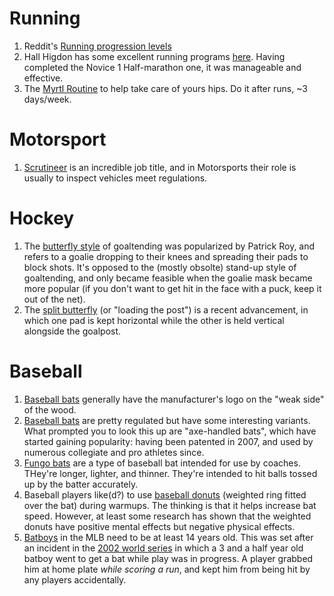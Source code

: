 # Running
1. Reddit's [Running progression levels](https://drive.google.com/file/d/1wzPab2BlX4N_2vEJMdVu_alagE6pIlAt/view)
1. Hall Higdon has some excellent running programs [here](https://www.halhigdon.com/training/half-marathon-training/). Having completed the Novice 1 Half-marathon one, it was manageable and effective.
1. The [Myrtl Routine](https://runnyday.in/wp-content/uploads/2019/04/mrtyl-routine-infographic-exercises-for-hips.png) to help take care of yours hips. Do it after runs, ~3 days/week.

# Motorsport
1. [Scrutineer](https://en.wikipedia.org/wiki/Scrutineer) is an incredible job title, and in Motorsports their role is usually to inspect vehicles meet regulations.

# Hockey
1. The [butterfly style](https://en.wikipedia.org/wiki/Butterfly_style) of goaltending was popularized by Patrick Roy, and refers to a goalie dropping to their knees and spreading their pads to block shots. It's opposed to the (mostly obsolte) stand-up style of goaltending, and only became feasible when the goalie mask became more popular (if you don't want to get hit in the face with a puck, keep it out of the net).
1. The [split butterfly](https://en.wikipedia.org/wiki/Butterfly_style) (or "loading the post") is a recent advancement, in which one pad is kept horizontal while the other is held vertical alongside the goalpost.

# Baseball
1. [Baseball bats](https://en.wikipedia.org/wiki/Baseball_bat) generally have the manufacturer's logo on the "weak side" of the wood.
1. [Baseball bats](https://en.wikipedia.org/wiki/Baseball_bat) are pretty regulated but have some interesting variants. What prompted you to look this up are "axe-handled bats", which have started gaining popularity: having been patented in 2007, and used by numerous collegiate and pro athletes since.
1. [Fungo bats](https://en.wikipedia.org/wiki/Baseball_bat) are a type of baseball bat intended for use by coaches. THey're longer, lighter, and thinner. They're intended to hit balls tossed up by the batter accurately.
1. Baseball players like(d?) to use [baseball donuts](https://en.wikipedia.org/wiki/Baseball_doughnut) (weighted ring fitted over the bat) during warmups. The thinking is that it helps increase bat speed. However, at least some research has shown that the weighted donuts have positive mental effects but negative physical effects.
1. [Batboys](https://en.wikipedia.org/wiki/Batboy) in the MLB need to be at least 14 years old. This was set after an incident in the [2002 world series](https://youtu.be/WzV7x8WcR4g) in which a 3 and a half year old batboy went to get a bat while play was in progress. A player grabbed him at home plate *while scoring a run*, and kept him from being hit by any players accidentally.